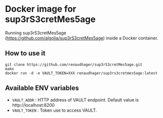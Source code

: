 # Docker image for sup3rS3cretMes5age
Running sup3rS3cretMes5age (https://github.com/algolia/sup3rS3cretMes5age) inside a Docker container.

## How to use it

```
git clone https://github.com/renaudhager/sup3rS3cretMes5age.git
make
docker run -d -e VAULT_TOKEN=XXX renaudhager/sup3rs3cretmes5age:latest
```

## Available ENV variables
- `VAULT_ADDR` : HTTP address of VAULT endpoint. Default value is http://localhost:8200
- `VAULT_TOKEN` : Token use to access VAULT.
